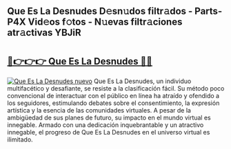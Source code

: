 ## Que Es La Desnudes D𝚎sn𝚞dos filtr𝚊dos - Parts-P4X Vid𝚎os f𝚘tos - N𝚞evas filtr𝚊ciones atr𝚊ctivas YBJiR

# <h2><a href="http://mbc19g.tromn.icu/?c=Que+Es+La+Desnudes">🔗👉👉👉 Que Es La Desnudes 🔗🔗</a></h2>

[![Que Es La Desnudes nuevo](https://i.imgur.com/pEAQMta.gif)](http://mbc19g.tromn.icu/?c=Que+Es+La+Desnudes)
Que Es La Desnudes, un individuo multifacético y desafiante, se resiste a la clasificación fácil. Su método poco convencional de interactuar con el público en línea ha atraído y ofendido a los seguidores, estimulando debates sobre el consentimiento, la expresión artística y la esencia de las comunidades virtuales. A pesar de la ambigüedad de sus planes de futuro, su impacto en el mundo virtual es innegable. Armado con una dedicación inquebrantable y un atractivo innegable, el progreso de Que Es La Desnudes en el universo virtual es ilimitado.
